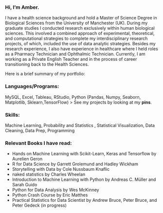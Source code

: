 ### Hi, I’m Amber. 
I have a health science background and hold a Master of Science Degree in Biological Sciences from the University of Manchester (UK). During my graduate studies I conducted research exclusively within human biological sciences. This involved a combined approach of experimental, theoretical, and computational strategies to complete my interdisciplinary research projects, of which, included the use of data analytic strategies. Besides my research experience, I also have experience in healthcare where I held roles as a Pharmacy Technician and Ophthalmic Technician. 
Currently, I am working as a Private English Teacher and in the process of career transitioning back to the Health Sciences.

Here is a brief summary of my portfolio:

### Languages/Programs:
MySQL, Excel, Tableau, RStudio, Python (Pandas, Numpy, Seaborn, Matplotlib, Sklearn,TensorFlow)
	> See my projects by looking at my **pins**.

### Skills: 
Machine Learning,  Probability and Statistics , Statistical Visualization, Data Cleaning, Data Prep, Programming

### Relevant Books I have read:
* Hands on Machine Learning with Scikit-Learn, Keras and Tensorflow  by Aurelien Geron
* R for Data Science by Garrett Grolemund and Hadley Wickham
* Storytelling with Data by Cole Nussbaum Knaflic
* naked statistics by Charles Wheelan
* Introduction to Machine Learning with Python by Andreas C. Müller and Sarah Guido
* Python for Data Analysis by Wes McKinney
* Python Crash Course by Eric Matthes
* Practical Statistics for Data Scientist by Andrew Bruce, Peter Bruce, and Peter Gedeck (in progress)

